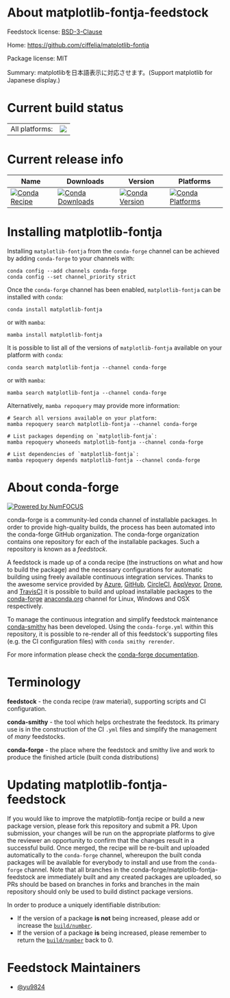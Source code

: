 About matplotlib-fontja-feedstock
=================================

Feedstock license: [BSD-3-Clause](https://github.com/conda-forge/matplotlib-fontja-feedstock/blob/main/LICENSE.txt)

Home: https://github.com/ciffelia/matplotlib-fontja

Package license: MIT

Summary: matplotlibを日本語表示に対応させます。(Support matplotlib for Japanese display.)

Current build status
====================


<table><tr><td>All platforms:</td>
    <td>
      <a href="https://dev.azure.com/conda-forge/feedstock-builds/_build/latest?definitionId=21962&branchName=main">
        <img src="https://dev.azure.com/conda-forge/feedstock-builds/_apis/build/status/matplotlib-fontja-feedstock?branchName=main">
      </a>
    </td>
  </tr>
</table>

Current release info
====================

| Name                                                                                                                                    | Downloads                                                                                                                                   | Version                                                                                                                                   | Platforms                                                                                                                                   |
| --------------------------------------------------------------------------------------------------------------------------------------- | ------------------------------------------------------------------------------------------------------------------------------------------- | ----------------------------------------------------------------------------------------------------------------------------------------- | ------------------------------------------------------------------------------------------------------------------------------------------- |
| [![Conda Recipe](https://img.shields.io/badge/recipe-matplotlib--fontja-green.svg)](https://anaconda.org/conda-forge/matplotlib-fontja) | [![Conda Downloads](https://img.shields.io/conda/dn/conda-forge/matplotlib-fontja.svg)](https://anaconda.org/conda-forge/matplotlib-fontja) | [![Conda Version](https://img.shields.io/conda/vn/conda-forge/matplotlib-fontja.svg)](https://anaconda.org/conda-forge/matplotlib-fontja) | [![Conda Platforms](https://img.shields.io/conda/pn/conda-forge/matplotlib-fontja.svg)](https://anaconda.org/conda-forge/matplotlib-fontja) |

Installing matplotlib-fontja
============================

Installing `matplotlib-fontja` from the `conda-forge` channel can be achieved by adding `conda-forge` to your channels with:

```
conda config --add channels conda-forge
conda config --set channel_priority strict
```

Once the `conda-forge` channel has been enabled, `matplotlib-fontja` can be installed with `conda`:

```
conda install matplotlib-fontja
```

or with `mamba`:

```
mamba install matplotlib-fontja
```

It is possible to list all of the versions of `matplotlib-fontja` available on your platform with `conda`:

```
conda search matplotlib-fontja --channel conda-forge
```

or with `mamba`:

```
mamba search matplotlib-fontja --channel conda-forge
```

Alternatively, `mamba repoquery` may provide more information:

```
# Search all versions available on your platform:
mamba repoquery search matplotlib-fontja --channel conda-forge

# List packages depending on `matplotlib-fontja`:
mamba repoquery whoneeds matplotlib-fontja --channel conda-forge

# List dependencies of `matplotlib-fontja`:
mamba repoquery depends matplotlib-fontja --channel conda-forge
```


About conda-forge
=================

[![Powered by
NumFOCUS](https://img.shields.io/badge/powered%20by-NumFOCUS-orange.svg?style=flat&colorA=E1523D&colorB=007D8A)](https://numfocus.org)

conda-forge is a community-led conda channel of installable packages.
In order to provide high-quality builds, the process has been automated into the
conda-forge GitHub organization. The conda-forge organization contains one repository
for each of the installable packages. Such a repository is known as a *feedstock*.

A feedstock is made up of a conda recipe (the instructions on what and how to build
the package) and the necessary configurations for automatic building using freely
available continuous integration services. Thanks to the awesome service provided by
[Azure](https://azure.microsoft.com/en-us/services/devops/), [GitHub](https://github.com/),
[CircleCI](https://circleci.com/), [AppVeyor](https://www.appveyor.com/),
[Drone](https://cloud.drone.io/welcome), and [TravisCI](https://travis-ci.com/)
it is possible to build and upload installable packages to the
[conda-forge](https://anaconda.org/conda-forge) [anaconda.org](https://anaconda.org/)
channel for Linux, Windows and OSX respectively.

To manage the continuous integration and simplify feedstock maintenance
[conda-smithy](https://github.com/conda-forge/conda-smithy) has been developed.
Using the ``conda-forge.yml`` within this repository, it is possible to re-render all of
this feedstock's supporting files (e.g. the CI configuration files) with ``conda smithy rerender``.

For more information please check the [conda-forge documentation](https://conda-forge.org/docs/).

Terminology
===========

**feedstock** - the conda recipe (raw material), supporting scripts and CI configuration.

**conda-smithy** - the tool which helps orchestrate the feedstock.
                   Its primary use is in the construction of the CI ``.yml`` files
                   and simplify the management of *many* feedstocks.

**conda-forge** - the place where the feedstock and smithy live and work to
                  produce the finished article (built conda distributions)


Updating matplotlib-fontja-feedstock
====================================

If you would like to improve the matplotlib-fontja recipe or build a new
package version, please fork this repository and submit a PR. Upon submission,
your changes will be run on the appropriate platforms to give the reviewer an
opportunity to confirm that the changes result in a successful build. Once
merged, the recipe will be re-built and uploaded automatically to the
`conda-forge` channel, whereupon the built conda packages will be available for
everybody to install and use from the `conda-forge` channel.
Note that all branches in the conda-forge/matplotlib-fontja-feedstock are
immediately built and any created packages are uploaded, so PRs should be based
on branches in forks and branches in the main repository should only be used to
build distinct package versions.

In order to produce a uniquely identifiable distribution:
 * If the version of a package **is not** being increased, please add or increase
   the [``build/number``](https://docs.conda.io/projects/conda-build/en/latest/resources/define-metadata.html#build-number-and-string).
 * If the version of a package **is** being increased, please remember to return
   the [``build/number``](https://docs.conda.io/projects/conda-build/en/latest/resources/define-metadata.html#build-number-and-string)
   back to 0.

Feedstock Maintainers
=====================

* [@yu9824](https://github.com/yu9824/)

